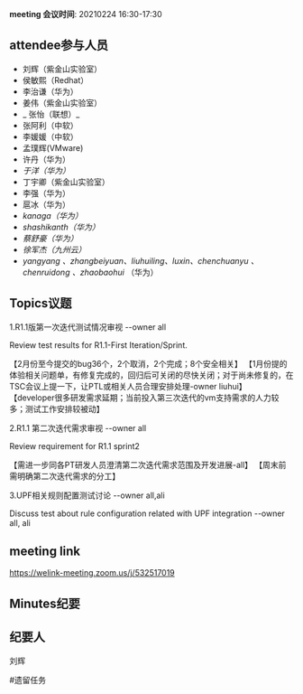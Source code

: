 **meeting 会议时间**: 20210224 16:30-17:30

## attendee参与人员
- 刘辉（紫金山实验室）
-  侯敏熙（Redhat） 
- 李治谦（华为） 
-   姜伟（紫金山实验室）  
- _ 张怡（联想）_ 
- 张阿利（中软）
- 李媛媛（中软）
- 孟璞辉(VMware) 
- 许丹（华为）
-  _于洋（华为）_   
-  丁宇卿（紫金山实验室）
-   李强（华为） 
-  扈冰（华为） 
-    _kanaga（华为）_  
-  _shashikanth（华为）_ 
-  _蔡舒豪（华为）_ 
-  _徐军杰（九州云）_ 
- _yangyang 、zhangbeiyuan、liuhuiling、luxin、chenchuanyu 、chenruidong 、zhaobaohui_   （华为）

## Topics议题

1.R1.1版第一次迭代测试情况审视 --owner all

Review test results for R1.1-First Iteration/Sprint.

【2月份至今提交的bug36个，2个取消，2个完成；8个安全相关】
【1月份提的体验相关问题单，有修复完成的，回归后可关闭的尽快关闭；对于尚未修复的，在TSC会议上提一下，让PTL或相关人员合理安排处理-owner liuhui】
【developer很多研发需求延期；当前投入第三次迭代的vm支持需求的人力较多；测试工作安排较被动】

2.R1.1 第二次迭代需求审视 --owner all

Review requirement for R1.1 sprint2

【需进一步同各PT研发人员澄清第二次迭代需求范围及开发进展-all】
【周末前需明确第二次迭代需求的分工】

3.UPF相关规则配置测试讨论 --owner all,ali

Discuss test about rule configuration related with UPF integration --owner all, ali


## meeting link
https://welink-meeting.zoom.us/j/532517019

## Minutes纪要
## 纪要人
刘辉

#遗留任务
